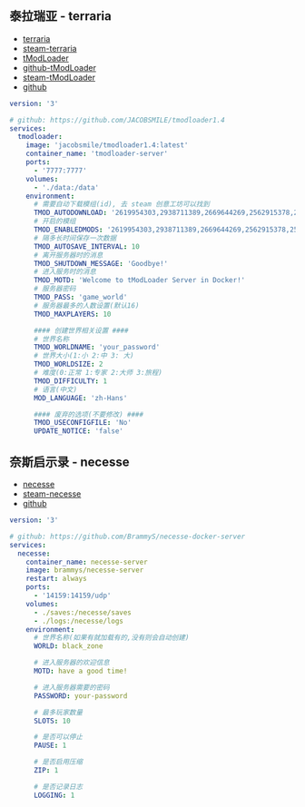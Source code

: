 ## 泰拉瑞亚 - terraria

- [terraria](https://terraria.org/)
- [steam-terraria](https://store.steampowered.com/app/105600/Terraria/)
- [tModLoader](https://www.tmodloader.net/)
- [github-tModLoader](https://github.com/tModLoader/tModLoader)
- [steam-tModLoader](https://store.steampowered.com/app/1281930/tModLoader/)
- [github](https://github.com/JACOBSMILE/tmodloader1.4)

```yaml
version: '3'

# github: https://github.com/JACOBSMILE/tmodloader1.4
services:
  tmodloader:
    image: 'jacobsmile/tmodloader1.4:latest'
    container_name: 'tmodloader-server'
    ports:
      - '7777:7777'
    volumes:
      - './data:/data'
    environment:
      # 需要自动下载模组(id), 去 steam 创意工坊可以找到
      TMOD_AUTODOWNLOAD: '2619954303,2938711389,2669644269,2562915378,2563309347,3025497808,2687866031,2621687273,2800050107,2838188064'
      # 开启的模组
      TMOD_ENABLEDMODS: '2619954303,2938711389,2669644269,2562915378,2563309347,3025497808,2687866031,2621687273,2800050107,2838188064'
      # 隔多长时间保存一次数据
      TMOD_AUTOSAVE_INTERVAL: 10
      # 离开服务器时的消息
      TMOD_SHUTDOWN_MESSAGE: 'Goodbye!'
      # 进入服务时的消息
      TMOD_MOTD: 'Welcome to tModLoader Server in Docker!'
      # 服务器密码
      TMOD_PASS: 'game_world'
      # 服务器最多的人数设置(默认16)
      TMOD_MAXPLAYERS: 10

      #### 创建世界相关设置 ####
      # 世界名称
      TMOD_WORLDNAME: 'your_password'
      # 世界大小(1:小 2:中 3: 大)
      TMOD_WORLDSIZE: 2
      # 难度(0:正常 1:专家 2:大师 3:旅程)
      TMOD_DIFFICULTY: 1
      # 语言(中文)
      MOD_LANGUAGE: 'zh-Hans'

      #### 废弃的选项(不要修改) ####
      TMOD_USECONFIGFILE: 'No'
      UPDATE_NOTICE: 'false'
```

## 奈斯启示录 - necesse

- [necesse](https://necessewiki.com/Main_Page)
- [steam-necesse](https://store.steampowered.com/app/1169040/Necesse/)
- [github](https://github.com/BrammyS/necesse-docker-server)

```yaml
version: '3'

# github: https://github.com/BrammyS/necesse-docker-server
services:
  necesse:
    container_name: necesse-server
    image: brammys/necesse-server
    restart: always
    ports:
      - '14159:14159/udp'
    volumes:
      - ./saves:/necesse/saves
      - ./logs:/necesse/logs
    environment:
      # 世界名称(如果有就加载有的,没有则会自动创建)
      WORLD: black_zone

      # 进入服务器的欢迎信息
      MOTD: have a good time!

      # 进入服务器需要的密码
      PASSWORD: your-password

      # 最多玩家数量
      SLOTS: 10

      # 是否可以停止
      PAUSE: 1

      # 是否启用压缩
      ZIP: 1

      # 是否记录日志
      LOGGING: 1
```
